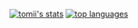 [![tomii's stats](https://github-readme-stats.vercel.app/api?username=tomii-dev&theme=onedark)](https://github.com/anuraghazra/github-readme-stats)
[![top languages](https://github-readme-stats.vercel.app/api/top-langs/?username=tomii-dev&theme=onedark)](https://github.com/anuraghazra/github-readme-stats)

